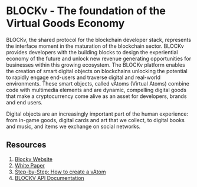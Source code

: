 # BLOCKv - The foundation of the Virtual Goods Economy

BLOCKv, the shared protocol for the blockchain developer stack, represents the interface moment in the maturation of the blockchain sector. BLOCKv provides developers with the building blocks to design the experiential economy of the future and unlock new revenue generating opportunities for businesses within this growing ecosystem. The BLOCKv platform enables the creation of smart digital objects on blockchains unlocking the potential to rapidly engage end-users and traverse digital and real-world environments. These smart objects, called vAtoms (Virtual Atoms) combine code with multimedia elements and are dynamic, compelling digital goods that make a cryptocurrency come alive as an asset for developers, brands and end users. 

Digital objects are an increasingly important part of the human experience: from in-game goods, digital cards and art that we collect, to digital books and music, and items we exchange on social networks.

## Resources

<ol>
<li><a href="https://blockv.io">
Blockv Website</a></li>
<li><a href="https://blockv.io/documents/whitepaper.pdf">
White Paper</a></li>
<li><a href="">
Step-by-Step: How to create a vAtom</a></li>
<li><a href="/BLOCKv-API.md">
BLOCKV API Documentation</a></li>
</ol>
